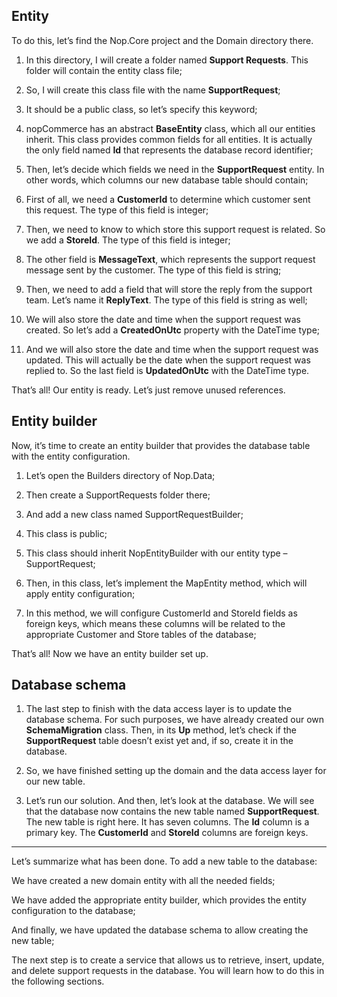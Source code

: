 ## Entity

To do this, let’s find the Nop.Core project and the Domain directory there.

1. In this directory, I will create a folder named **Support Requests**. This folder will contain the entity class file;

2. So, I will create this class file with the name **SupportRequest**;

3. It should be a public class, so let’s specify this keyword;

4. nopCommerce has an abstract **BaseEntity** class, which all our entities inherit. This class provides common fields for all entities. It is actually the only field named **Id** that represents the database record identifier;

5. Then, let’s decide which fields we need in the **SupportRequest** entity. In other words, which columns our new database table should contain;

6. First of all, we need a **CustomerId** to determine which customer sent this request. The type of this field is integer;

7. Then, we need to know to which store this support request is related. So we add a **StoreId**. The type of this field is integer;

8. The other field is **MessageText**, which represents the support request message sent by the customer. The type of this field is string;

9. Then, we need to add a field that will store the reply from the support team. Let’s name it **ReplyText**. The type of this field is string as well;

10. We will also store the date and time when the support request was created. So let’s add a **CreatedOnUtc** property with the DateTime type;

11. And we will also store the date and time when the support request was updated. This will actually be the date when the support request was replied to. So the last field is **UpdatedOnUtc** with the DateTime type.



That’s all! Our entity is ready. Let’s just remove unused references.

## Entity builder

Now, it’s time to create an entity builder that provides the database table with the entity configuration.

1. Let’s open the Builders directory of Nop.Data;

2. Then create a SupportRequests folder there;

3. And add a new class named SupportRequestBuilder;

4. This class is public;

5. This class should inherit NopEntityBuilder with our entity type –  SupportRequest;

6. Then, in this class, let’s implement the MapEntity method, which will apply entity configuration;

7. In this method, we will configure CustomerId and StoreId fields as foreign keys, which means these columns will be related to the appropriate Customer and Store tables of the database;



That’s all! Now we have an entity builder set up.

## Database schema

1. The last step to finish with the data access layer is to update the database schema. For such purposes, we have already created our own **SchemaMigration** class. Then, in its **Up** method, let’s check if the **SupportRequest** table doesn’t exist yet and, if so, create it in the database.

2. So, we have finished setting up the domain and the data access layer for our new table.

3. Let’s run our solution. And then, let’s look at the database. We will see that the database now contains the new table named **SupportRequest**. The new table is right here. It has seven columns. The **Id** column is a primary key. The **CustomerId** and **StoreId** columns are foreign keys.




-----------------------------------------------------------------------------------------------------------------------------------------
Let’s summarize what has been done. To add a new table to the database:

We have created a new domain entity with all the needed fields;

We have added the appropriate entity builder, which provides the entity configuration to the database;

And finally, we have updated the database schema to allow creating the new table;



The next step is to create a service that allows us to retrieve, insert, update, and delete support requests in the database. You will learn how to do this in the following sections.
